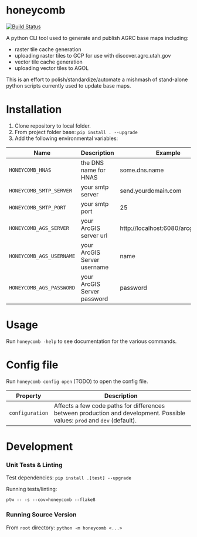 # honeycomb
[![Build Status](https://travis-ci.org/agrc/honeycomb.svg?branch=master)](https://travis-ci.org/agrc/honeycomb)

A python CLI tool used to generate and publish AGRC base maps including:
- raster tile cache generation
- uploading raster tiles to GCP for use with discover.agrc.utah.gov
- vector tile cache generation
- uploading vector tiles to AGOL

This is an effort to polish/standardize/automate a mishmash of stand-alone python scripts currently used to update base maps.

# Installation
1. Clone repository to local folder.
1. From project folder base:
`pip install . --upgrade`
1. Add the following environmental variables:

| Name | Description | Example |
| --- | --- | --- |
| `HONEYCOMB_HNAS` | the DNS name for HNAS | some.dns.name |
| `HONEYCOMB_SMTP_SERVER` | your smtp server | send.yourdomain.com |
| `HONEYCOMB_SMTP_PORT` | your smtp port | 25 |
| `HONEYCOMB_AGS_SERVER` | your ArcGIS server url | http://localhost:6080/arcgis/admin |
| `HONEYCOMB_AGS_USERNAME` | your ArcGIS Server username | name |
| `HONEYCOMB_AGS_PASSWORD` | your ArcGIS Server password | password |

# Usage
Run `honeycomb -help` to see documentation for the various commands.

# Config file
Run `honeycomb config open` (TODO) to open the config file.

| Property | Description |
| --- | --- |
| `configuration` | Affects a few code paths for differences between production and development. Possible values: `prod` and `dev` (default).

# Development
### Unit Tests & Linting
Test dependencies: `pip install .[test] --upgrade`

Running tests/linting:
```
ptw -- -s --cov=honeycomb --flake8
```

### Running Source Version
From `root` directory: `python -m honeycomb <...>`
